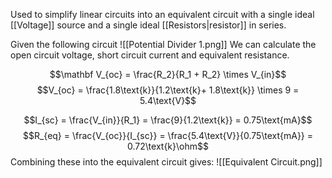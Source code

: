Used to simplify linear circuits into an equivalent circuit with a single ideal [[Voltage]] source and a single ideal [[Resistors|resistor]] in series.

Given the following circuit
![[Potential Divider 1.png]]
We can calculate the open circuit voltage, short circuit current and equivalent resistance.

$$\mathbf V_{oc} = \frac{R_2}{R_1 + R_2} \times V_{in}$$
$$V_{oc} = \frac{1.8\text{k}}{1.2\text{k}+ 1.8\text{k}} \times 9 = 5.4\text{V}$$

$$I_{sc} = \frac{V_{in}}{R_1} = \frac{9}{1.2\text{k}} = 0.75\text{mA}$$
$$R_{eq} = \frac{V_{oc}}{I_{sc}} = \frac{5.4\text{V}}{0.75\text{mA}} = 0.72\text{k}\ohm$$
Combining these into the equivalent circuit gives:
![[Equivalent Circuit.png]]
